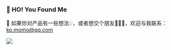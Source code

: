 ### 👻 HO! You Found Me

💬  如果你对产品有一些想法💡，或者想交个朋友🙋🏻‍♀️，欢迎与我联系：ko.momo@qq.com

![](https://github-readme-stats.vercel.app/api?username=wannaxiao&show_icons=true&icon_color=0366d6&text_color=24292e&bg_color=ffffff&hide_title=true&hide=issues)
